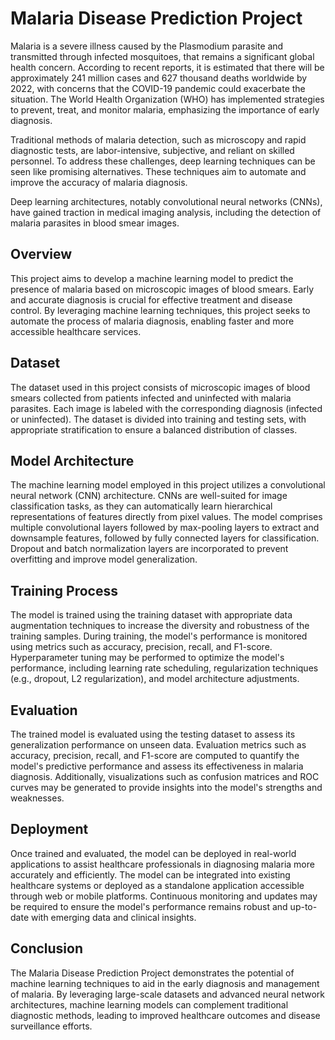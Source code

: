 # Malaria Disease Prediction Project

Malaria  is a severe illness caused by the Plasmodium parasite and transmitted through infected mosquitoes, that remains a significant global health concern. According to recent reports, it is estimated that there will be approximately 241 million cases and 627 thousand deaths worldwide by 2022, with concerns that the COVID-19 pandemic could exacerbate the situation. The World Health Organization (WHO) has implemented strategies to prevent, treat, and monitor malaria, emphasizing the importance of early diagnosis.

Traditional methods of malaria detection, such as microscopy and rapid diagnostic tests, are labor-intensive, subjective, and reliant on skilled personnel. To address these challenges, deep learning techniques can be seen like promising alternatives. These techniques aim to automate and improve the accuracy of malaria diagnosis.

Deep learning architectures, notably convolutional neural networks (CNNs), have gained traction in medical imaging analysis, including the detection of malaria parasites in blood smear images.

## Overview

This project aims to develop a machine learning model to predict the presence of malaria based on microscopic images of blood smears. Early and accurate diagnosis is crucial for effective treatment and disease control. By leveraging machine learning techniques, this project seeks to automate the process of malaria diagnosis, enabling faster and more accessible healthcare services.

## Dataset

The dataset used in this project consists of microscopic images of blood smears collected from patients infected and uninfected with malaria parasites. Each image is labeled with the corresponding diagnosis (infected or uninfected). The dataset is divided into training and testing sets, with appropriate stratification to ensure a balanced distribution of classes.

## Model Architecture

The machine learning model employed in this project utilizes a convolutional neural network (CNN) architecture. CNNs are well-suited for image classification tasks, as they can automatically learn hierarchical representations of features directly from pixel values. The model comprises multiple convolutional layers followed by max-pooling layers to extract and downsample features, followed by fully connected layers for classification. Dropout and batch normalization layers are incorporated to prevent overfitting and improve model generalization.

## Training Process

The model is trained using the training dataset with appropriate data augmentation techniques to increase the diversity and robustness of the training samples. During training, the model's performance is monitored using metrics such as accuracy, precision, recall, and F1-score. Hyperparameter tuning may be performed to optimize the model's performance, including learning rate scheduling, regularization techniques (e.g., dropout, L2 regularization), and model architecture adjustments.

## Evaluation

The trained model is evaluated using the testing dataset to assess its generalization performance on unseen data. Evaluation metrics such as accuracy, precision, recall, and F1-score are computed to quantify the model's predictive performance and assess its effectiveness in malaria diagnosis. Additionally, visualizations such as confusion matrices and ROC curves may be generated to provide insights into the model's strengths and weaknesses.

## Deployment

Once trained and evaluated, the model can be deployed in real-world applications to assist healthcare professionals in diagnosing malaria more accurately and efficiently. The model can be integrated into existing healthcare systems or deployed as a standalone application accessible through web or mobile platforms. Continuous monitoring and updates may be required to ensure the model's performance remains robust and up-to-date with emerging data and clinical insights.

## Conclusion

The Malaria Disease Prediction Project demonstrates the potential of machine learning techniques to aid in the early diagnosis and management of malaria. By leveraging large-scale datasets and advanced neural network architectures, machine learning models can complement traditional diagnostic methods, leading to improved healthcare outcomes and disease surveillance efforts.
